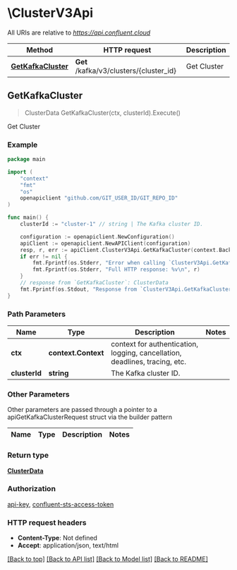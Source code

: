 # \ClusterV3Api

All URIs are relative to *https://api.confluent.cloud*

Method | HTTP request | Description
------------- | ------------- | -------------
[**GetKafkaCluster**](ClusterV3Api.md#GetKafkaCluster) | **Get** /kafka/v3/clusters/{cluster_id} | Get Cluster



## GetKafkaCluster

> ClusterData GetKafkaCluster(ctx, clusterId).Execute()

Get Cluster



### Example

```go
package main

import (
    "context"
    "fmt"
    "os"
    openapiclient "github.com/GIT_USER_ID/GIT_REPO_ID"
)

func main() {
    clusterId := "cluster-1" // string | The Kafka cluster ID.

    configuration := openapiclient.NewConfiguration()
    apiClient := openapiclient.NewAPIClient(configuration)
    resp, r, err := apiClient.ClusterV3Api.GetKafkaCluster(context.Background(), clusterId).Execute()
    if err != nil {
        fmt.Fprintf(os.Stderr, "Error when calling `ClusterV3Api.GetKafkaCluster``: %v\n", err)
        fmt.Fprintf(os.Stderr, "Full HTTP response: %v\n", r)
    }
    // response from `GetKafkaCluster`: ClusterData
    fmt.Fprintf(os.Stdout, "Response from `ClusterV3Api.GetKafkaCluster`: %v\n", resp)
}
```

### Path Parameters


Name | Type | Description  | Notes
------------- | ------------- | ------------- | -------------
**ctx** | **context.Context** | context for authentication, logging, cancellation, deadlines, tracing, etc.
**clusterId** | **string** | The Kafka cluster ID. | 

### Other Parameters

Other parameters are passed through a pointer to a apiGetKafkaClusterRequest struct via the builder pattern


Name | Type | Description  | Notes
------------- | ------------- | ------------- | -------------


### Return type

[**ClusterData**](ClusterData.md)

### Authorization

[api-key](../README.md#api-key), [confluent-sts-access-token](../README.md#confluent-sts-access-token)

### HTTP request headers

- **Content-Type**: Not defined
- **Accept**: application/json, text/html

[[Back to top]](#) [[Back to API list]](../README.md#documentation-for-api-endpoints)
[[Back to Model list]](../README.md#documentation-for-models)
[[Back to README]](../README.md)


